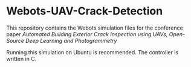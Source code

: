 # Webots-UAV-Crack-Detection

 This repository contains the Webots simulation files for the conference paper *Automated Building Exterior Crack Inspection using UAVs, Open-Source Deep Learning and Photogrammetry*

Running this simulation on Ubuntu is recommended. The controller is written in C.
